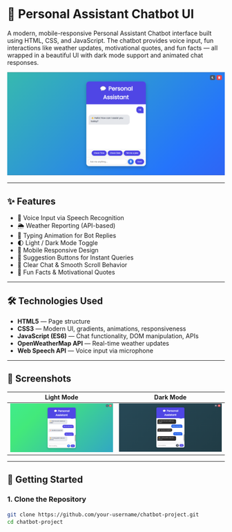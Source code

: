 # 🤖 Personal Assistant Chatbot UI

A modern, mobile-responsive Personal Assistant Chatbot interface built using HTML, CSS, and JavaScript. The chatbot provides voice input, fun interactions like weather updates, motivational quotes, and fun facts — all wrapped in a beautiful UI with dark mode support and animated chat responses.

![screenshot](assets/screenshot.png) <!-- Replace with your actual screenshot path -->

---

## ✨ Features

- 🎤 Voice Input via Speech Recognition
- 🌦️ Weather Reporting (API-based)
- 💬 Typing Animation for Bot Replies
- 🌓 Light / Dark Mode Toggle
- 📱 Mobile Responsive Design
- 🎲 Suggestion Buttons for Instant Queries
- 🔄 Clear Chat & Smooth Scroll Behavior
- 🧠 Fun Facts & Motivational Quotes

---

## 🛠️ Technologies Used

- **HTML5** — Page structure
- **CSS3** — Modern UI, gradients, animations, responsiveness
- **JavaScript (ES6)** — Chat functionality, DOM manipulation, APIs
- **OpenWeatherMap API** — Real-time weather updates
- **Web Speech API** — Voice input via microphone

---

## 📸 Screenshots

| Light Mode | Dark Mode |
|------------|-----------|
| ![light](assets/light-mode.png) | ![dark](assets/dark-mode.png) |

---

## 🚀 Getting Started

### 1. Clone the Repository
```bash
git clone https://github.com/your-username/chatbot-project.git
cd chatbot-project

